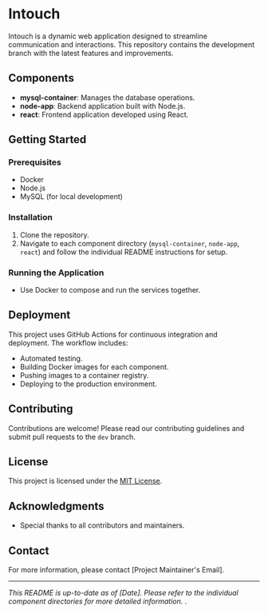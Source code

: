 # Intouch

Intouch is a dynamic web application designed to streamline communication and interactions. This repository contains the development branch with the latest features and improvements.

## Components
- **mysql-container**: Manages the database operations.
- **node-app**: Backend application built with Node.js.
- **react**: Frontend application developed using React.

## Getting Started

### Prerequisites
- Docker
- Node.js
- MySQL (for local development)

### Installation
1. Clone the repository.
2. Navigate to each component directory (`mysql-container`, `node-app`, `react`) and follow the individual README instructions for setup.

### Running the Application
- Use Docker to compose and run the services together.

## Deployment

This project uses GitHub Actions for continuous integration and deployment. The workflow includes:
- Automated testing.
- Building Docker images for each component.
- Pushing images to a container registry.
- Deploying to the production environment.

## Contributing

Contributions are welcome! Please read our contributing guidelines and submit pull requests to the `dev` branch.

## License

This project is licensed under the [MIT License](LICENSE).

## Acknowledgments

- Special thanks to all contributors and maintainers.

## Contact

For more information, please contact [Project Maintainer's Email].

---

*This README is up-to-date as of [Date]. Please refer to the individual component directories for more detailed information.*
.